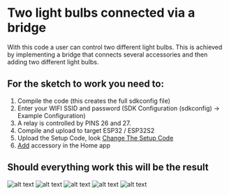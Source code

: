 # Two light bulbs connected via a bridge

With this code a user can control two different light bulbs. This is achieved by implementing a bridge that connects several accessories and then adding two different light bulbs. 
## For the sketch to work you need to:
1.	Compile the code (this creates the full sdkconfig file)
2.	Enter your WIFI SSID and password (SDK Configuration (sdkconfig) -> Example Configuration)
3.	A relay is controlled by PINS 26 and 27.
4.	Compile and upload to target ESP32 / ESP32S2
5.	Upload the Setup Code, look [Change The Setup Code]( https://github.com/espressif/esp-apple-homekit-adk#change-the-setup-code)
6.	[Add]( https://github.com/espressif/esp-apple-homekit-adk#add-acccessory-in-the-home-app) accessory in the Home app
## Should everything work this will be the result
![alt text]( https://github.com/Asteliks/AppleHomeKitADK-ESP32/blob/master/bridgeTwoLoightbulbs/pictures/IMG_3938.PNG)
![alt text]( https://github.com/Asteliks/AppleHomeKitADK-ESP32/blob/master/bridgeTwoLoightbulbs/pictures/IMG_3930.PNG)
![alt text]( https://github.com/Asteliks/AppleHomeKitADK-ESP32/blob/master/bridgeTwoLoightbulbs/pictures/IMG_3931.JPG)
![alt text]( https://github.com/Asteliks/AppleHomeKitADK-ESP32/blob/master/bridgeTwoLoightbulbs/pictures/IMG_3932.PNG)
![alt text]( https://github.com/Asteliks/AppleHomeKitADK-ESP32/blob/master/bridgeTwoLoightbulbs/pictures/IMG_3933.JPG)
